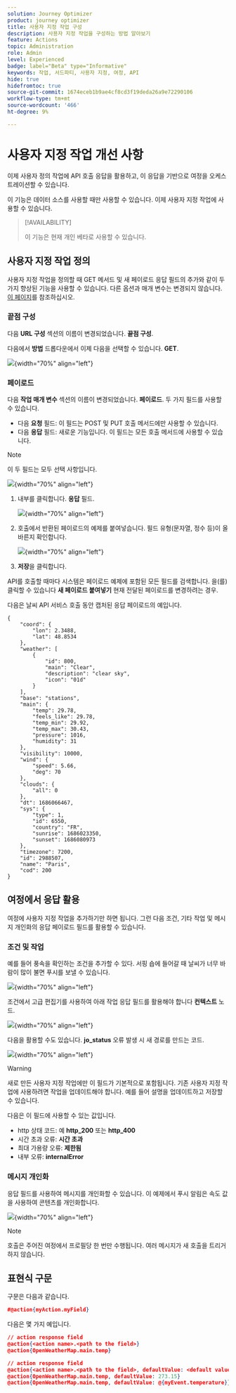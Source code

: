 ```yaml
---
solution: Journey Optimizer
product: journey optimizer
title: 사용자 지정 작업 구성
description: 사용자 지정 작업을 구성하는 방법 알아보기
feature: Actions
topic: Administration
role: Admin
level: Experienced
badge: label="Beta" type="Informative"
keywords: 작업, 서드파티, 사용자 지정, 여정, API
hide: true
hidefromtoc: true
source-git-commit: 1674eceb1b9ae4cf8cd3f19deda26a9e72290106
workflow-type: tm+mt
source-wordcount: '466'
ht-degree: 9%

---
```


# 사용자 지정 작업 개선 사항

이제 사용자 정의 작업에 API 호출 응답을 활용하고, 이 응답을 기반으로 여정을 오케스트레이션할 수 있습니다.

이 기능은 데이터 소스를 사용할 때만 사용할 수 있습니다. 이제 사용자 지정 작업에 사용할 수 있습니다.

>[!AVAILABILITY]
>
>이 기능은 현재 개인 베타로 사용할 수 있습니다.

## 사용자 지정 작업 정의

사용자 지정 작업을 정의할 때 GET 메서드 및 새 페이로드 응답 필드의 추가와 같이 두 가지 향상된 기능을 사용할 수 있습니다. 다른 옵션과 매개 변수는 변경되지 않습니다. [이 페이지](../action/about-custom-action-configuration.md)를 참조하십시오.

### 끝점 구성

다음 **URL 구성** 섹션의 이름이 변경되었습니다. **끝점 구성**.

다음에서 **방법** 드롭다운에서 이제 다음을 선택할 수 있습니다. **GET**.

![](assets/action-response1.png){width="70%" align="left"}

### 페이로드

다음 **작업 매개 변수** 섹션의 이름이 변경되었습니다. **페이로드**. 두 가지 필드를 사용할 수 있습니다.

* 다음 **요청** 필드: 이 필드는 POST 및 PUT 호출 메서드에만 사용할 수 있습니다.
* 다음 **응답** 필드: 새로운 기능입니다. 이 필드는 모든 호출 메서드에 사용할 수 있습니다.

>[!NOTE]
> 
>이 두 필드는 모두 선택 사항입니다.

![](assets/action-response2.png){width="70%" align="left"}

1. 내부를 클릭합니다. **응답** 필드.

   ![](assets/action-response3.png){width="70%" align="left"}

1. 호출에서 반환된 페이로드의 예제를 붙여넣습니다. 필드 유형(문자열, 정수 등)이 올바른지 확인합니다.

   ![](assets/action-response4.png){width="70%" align="left"}

1. **저장**&#x200B;을 클릭합니다.

API를 호출할 때마다 시스템은 페이로드 예제에 포함된 모든 필드를 검색합니다. 을(를) 클릭할 수 있습니다 **새 페이로드 붙여넣기** 현재 전달된 페이로드를 변경하려는 경우.

다음은 날씨 API 서비스 호출 동안 캡처된 응답 페이로드의 예입니다.

```
{
    "coord": {
        "lon": 2.3488,
        "lat": 48.8534
    },
    "weather": [
        {
            "id": 800,
            "main": "Clear",
            "description": "clear sky",
            "icon": "01d"
        }
    ],
    "base": "stations",
    "main": {
        "temp": 29.78,
        "feels_like": 29.78,
        "temp_min": 29.92,
        "temp_max": 30.43,
        "pressure": 1016,
        "humidity": 31
    },
    "visibility": 10000,
    "wind": {
        "speed": 5.66,
        "deg": 70
    },
    "clouds": {
        "all": 0
    },
    "dt": 1686066467,
    "sys": {
        "type": 1,
        "id": 6550,
        "country": "FR",
        "sunrise": 1686023350,
        "sunset": 1686080973
    },
    "timezone": 7200,
    "id": 2988507,
    "name": "Paris",
    "cod": 200
}
```

## 여정에서 응답 활용

여정에 사용자 지정 작업을 추가하기만 하면 됩니다. 그런 다음 조건, 기타 작업 및 메시지 개인화의 응답 페이로드 필드를 활용할 수 있습니다.

### 조건 및 작업

예를 들어 풍속을 확인하는 조건을 추가할 수 있다. 서핑 숍에 들어갈 때 날씨가 너무 바람이 많이 불면 푸시를 보낼 수 있습니다.

![](assets/action-response5.png){width="70%" align="left"}

조건에서 고급 편집기를 사용하여 아래 작업 응답 필드를 활용해야 합니다 **컨텍스트** 노드.

![](assets/action-response6.png){width="70%" align="left"}

다음을 활용할 수도 있습니다. **jo_status** 오류 발생 시 새 경로를 만드는 코드.

![](assets/action-response7.png){width="70%" align="left"}

>[!WARNING]
>
>새로 만든 사용자 지정 작업에만 이 필드가 기본적으로 포함됩니다. 기존 사용자 지정 작업에 사용하려면 작업을 업데이트해야 합니다. 예를 들어 설명을 업데이트하고 저장할 수 있습니다.

다음은 이 필드에 사용할 수 있는 값입니다.

* http 상태 코드: 예 **http_200** 또는 **http_400**
* 시간 초과 오류: **시간 초과**
* 최대 가용량 오류: **제한됨**
* 내부 오류: **internalError**

### 메시지 개인화

응답 필드를 사용하여 메시지를 개인화할 수 있습니다. 이 예제에서 푸시 알림은 속도 값을 사용하여 콘텐츠를 개인화합니다.

![](assets/action-response8.png){width="70%" align="left"}

>[!NOTE]
>
>호출은 주어진 여정에서 프로필당 한 번만 수행됩니다. 여러 메시지가 새 호출을 트리거하지 않습니다.

## 표현식 구문

구문은 다음과 같습니다.

```json
#@action{myAction.myField} 
```

다음은 몇 가지 예입니다.

```json
// action response field
@action{<action name>.<path to the field>}
@action{OpenWeatherMap.main.temp}
```

```json
// action response field
@action{<action name>.<path to the field>, defaultValue: <default value expression>}
@action{OpenWeatherMap.main.temp, defaultValue: 273.15}
@action{OpenWeatherMap.main.temp, defaultValue: @{myEvent.temperature}} 
```


